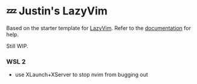 # 💤 Justin's LazyVim

Based on the starter template for
[LazyVim](https://github.com/LazyVim/LazyVim). Refer to the
[documentation](https://lazyvim.github.io/installation) for help.

Still WIP.

### WSL 2
* use XLaunch+XServer to stop nvim from bugging out
